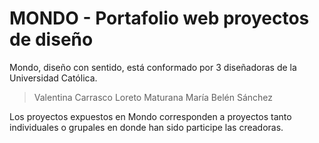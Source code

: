 # MONDO - Portafolio web proyectos de diseño
Mondo, diseño con sentido, está conformado por 3 diseñadoras de la Universidad Católica.
  >Valentina Carrasco
  > Loreto Maturana
  > María Belén Sánchez
  
Los proyectos expuestos en Mondo corresponden a proyectos tanto individuales o grupales en donde han sido participe las creadoras.


